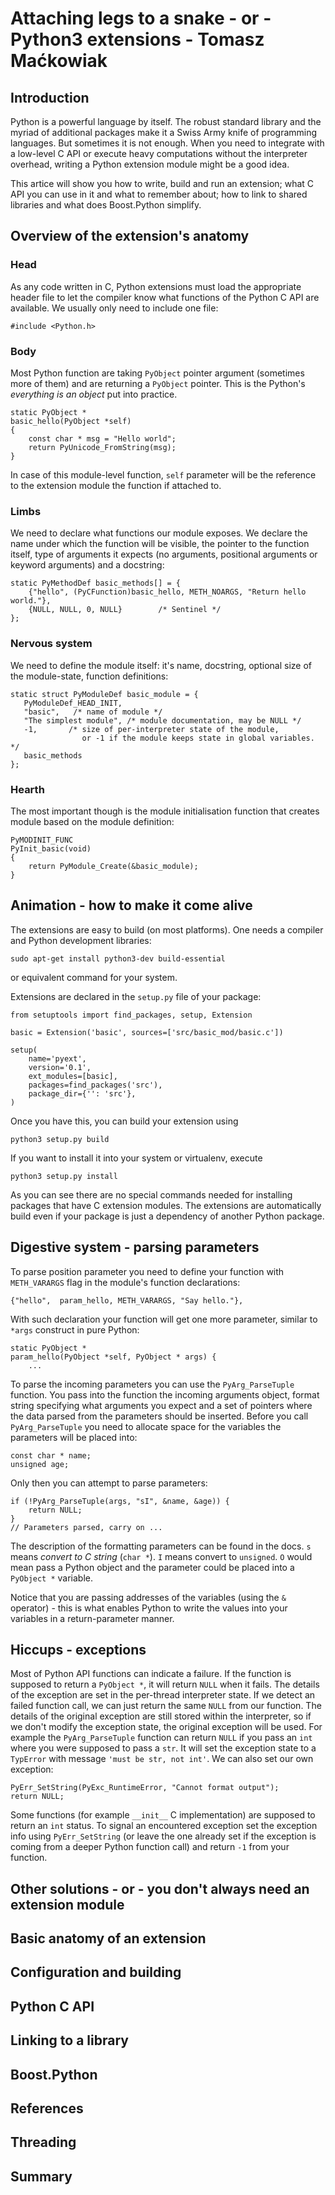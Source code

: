 # Attaching legs to a snake - or - Python3 extensions - Tomasz Maćkowiak

## Introduction

Python is a powerful language by itself. The robust standard library and the myriad of additional packages make it a Swiss Army knife of programming languages. But sometimes it is not enough. When you need to integrate with a low-level C API or execute heavy computations without the interpreter overhead, writing a Python extension module might be a good idea.

This artice will show you how to write, build and run an extension; what C API you can use in it and what to remember about; how to link to shared libraries and what does Boost.Python simplify.

## Overview of the extension's anatomy

### Head

As any code written in C, Python extensions must load the appropriate header file to let the compiler know what functions of the Python C API are available.
We usually only need to include one file:
```
#include <Python.h>
```

### Body

Most Python function are taking ```PyObject``` pointer argument (sometimes more of them) and are returning a ```PyObject``` pointer. This is the Python's *everything is an object* put into practice.
```
static PyObject *
basic_hello(PyObject *self)
{
    const char * msg = "Hello world";
    return PyUnicode_FromString(msg);
}
```
In case of this module-level function, ```self``` parameter will be the reference to the extension module the function if attached to.

### Limbs

We need to declare what functions our module exposes. We declare the name under which the function will be visible, the pointer to the function itself, type of arguments it expects (no arguments, positional arguments or keyword arguments) and a docstring:
```
static PyMethodDef basic_methods[] = {
    {"hello", (PyCFunction)basic_hello, METH_NOARGS, "Return hello world."},
    {NULL, NULL, 0, NULL}        /* Sentinel */
};
```

### Nervous system

We need to define the module itself: it's name, docstring, optional size of the module-state, function definitions:
```
static struct PyModuleDef basic_module = {
   PyModuleDef_HEAD_INIT,
   "basic",   /* name of module */
   "The simplest module", /* module documentation, may be NULL */
   -1,       /* size of per-interpreter state of the module,
                or -1 if the module keeps state in global variables. */
   basic_methods
};
```

### Hearth

The most important though is the module initialisation function that creates module based on the module definition:
```
PyMODINIT_FUNC
PyInit_basic(void)
{
    return PyModule_Create(&basic_module);
}
```

## Animation - how to make it come alive

The extensions are easy to build (on most platforms). One needs a compiler and Python development libraries:
```
sudo apt-get install python3-dev build-essential
```
or equivalent command for your system.

Extensions are declared in the ```setup.py``` file of your package:
```
from setuptools import find_packages, setup, Extension

basic = Extension('basic', sources=['src/basic_mod/basic.c'])

setup(
    name='pyext',
    version='0.1',
    ext_modules=[basic],
    packages=find_packages('src'),
    package_dir={'': 'src'},
)
```
Once you have this, you can build your extension using
```
python3 setup.py build
```
If you want to install it into your system or virtualenv, execute
```
python3 setup.py install
```
As you can see there are no special commands needed for installing packages that have C extension modules. The extensions are automatically build even if your package is just a dependency of another Python package.

## Digestive system - parsing parameters

To parse position parameter you need to define your function with ```METH_VARARGS``` flag in the module's function declarations:
```
{"hello",  param_hello, METH_VARARGS, "Say hello."},
```
With such declaration your function will get one more parameter, similar to ```*args``` construct in pure Python:
```
static PyObject *
param_hello(PyObject *self, PyObject * args) {
    ...
```
To parse the incoming parameters you can use the ```PyArg_ParseTuple``` function. You pass into the function the incoming arguments object, format string specifying what arguments you expect and a set of pointers where the data parsed from the parameters should be inserted. Before you call ```PyArg_ParseTuple``` you need to allocate space for the variables the parameters will be placed into:
```
const char * name;
unsigned age;
```
Only then you can attempt to parse parameters:
```
if (!PyArg_ParseTuple(args, "sI", &name, &age)) {
    return NULL;
}
// Parameters parsed, carry on ...
```
The description of the formatting parameters can be found in the docs. ```s``` means *convert to C string* (```char *```). ```I``` means convert to ```unsigned```. ```O``` would mean pass a Python object and the parameter could be placed into a ```PyObject *``` variable.

Notice that you are passing addresses of the variables (using the ```&``` operator) - this is what enables Python to write the values into your variables in a return-parameter manner.

## Hiccups - exceptions

Most of Python API functions can indicate a failure. If the function is supposed to return a ```PyObject *```, it will return ```NULL``` when it fails. The details of the exception are set in the per-thread interpreter state. If we detect an failed function call, we can just return the same ```NULL``` from our function. The details of the original exception are still stored within the interpreter, so if we don't modify the exception state, the original exception will be used. For example the ```PyArg_ParseTuple``` function can return ```NULL``` if you pass an ```int``` where you were supposed to pass a ```str```. It will set the exception state to a ```TypError``` with message ```'must be str, not int'```. We can also set our own exception:
```
PyErr_SetString(PyExc_RuntimeError, "Cannot format output");
return NULL;
```

Some functions (for example ```__init__``` C implementation) are supposed to return an ```int``` status. To signal an encountered exception set the exception info using ```PyErr_SetString``` (or leave the one already set if the exception is coming from a deeper Python function call) and return ```-1``` from your function.

## Other solutions - or - you don't always need an extension module

## Basic anatomy of an extension

## Configuration and building

## Python C API

## Linking to a library

## Boost.Python

## References

## Threading

## Summary

